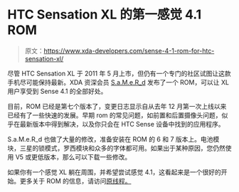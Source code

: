 # HTC Sensation XL 的第一感觉 4.1 ROM

> 原文：<https://www.xda-developers.com/sense-4-1-rom-for-htc-sensation-xl/>

尽管 HTC Sensation XL 于 2011 年 5 月上市，但仍有一个专门的社区试图让这款手机尽可能保持最新。XDA 资深会员 [S.a.M.e.R_d](http://forum.xda-developers.com/member.php?u=4944297&tab=aboutme&simple=1) 发布了一个 ROM，可以让 XL 用户享受到 Sense 4.1 的全部好处。

目前，ROM 已经是第七个版本了，变更日志显示自从去年 12 月第一次上线以来已经有了一些快速的发展。早期 rom 的常见问题，如前置和后置摄像头问题，似乎在最新版本中得到解决，以及你只会在 HTC Sense 设备中找到的应用程序。

S.a.M.e.R_d 也做了大量的修改，准备安装在 ROM 的 6 和 7 版本上。电池模块，三星的锁模式，罗西模块和众多的字体都可用。如果出于某种原因，您仍然使用 V5 或更低版本，那么可以下载一些修改。

如果你有一个感觉 XL 躺在周围，并希望尝试感觉 4.1，这看起来是一个很好的开始。更多关于 ROM 的信息，请访问[原线程。](http://forum.xda-developers.com/showthread.php?t=2036007)